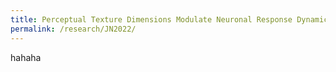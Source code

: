 ```yaml
---
title: Perceptual Texture Dimensions Modulate Neuronal Response Dynamics in Visual Cortical Area V4
permalink: /research/JN2022/
---
```


hahaha
